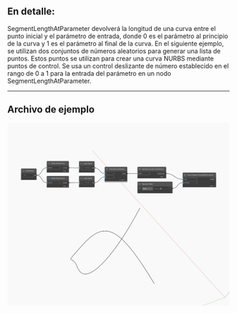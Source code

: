 ## En detalle:
SegmentLengthAtParameter devolverá la longitud de una curva entre el punto inicial y el parámetro de entrada, donde 0 es el parámetro al principio de la curva y 1 es el parámetro al final de la curva. En el siguiente ejemplo, se utilizan dos conjuntos de números aleatorios para generar una lista de puntos. Estos puntos se utilizan para crear una curva NURBS mediante puntos de control. Se usa un control deslizante de número establecido en el rango de 0 a 1 para la entrada del parámetro en un nodo SegmentLengthAtParameter.
___
## Archivo de ejemplo

![SegmentLengthAtParameter](./Autodesk.DesignScript.Geometry.Curve.SegmentLengthAtParameter_img.jpg)

